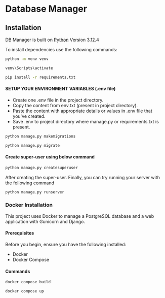 # Database Manager

## Installation

DB Manager is built on [Python](https://www.python.org/) Version 3.12.4

To install dependencies use the following commands:

```sh
python -m venv venv
```

```sh
venv\Scripts\activate
```

```sh
pip install -r requirements.txt
```

#### SETUP YOUR ENVIRONMENT VARIABLES (.env file)

- Create one .env file in the project directory.
- Copy the content from env.txt (present in project directory).
- Paste the content with appropriate details or values in .env file that you've created.
- Save .env to project directory where manage.py or requirements.txt is present.

```sh
python manage.py makemigrations
```

```sh
python manage.py migrate
```

#### Create super-user using below command

```sh
python manage.py createsuperuser
```

After creating the super-user. Finally, you can try running your server with the following command

```sh
python manage.py runserver
```

### Docker Installation

This project uses Docker to manage a PostgreSQL database and a web application with Gunicorn and Django.

#### Prerequisites

Before you begin, ensure you have the following installed:

- Docker
- Docker Compose

#### Commands

```sh
docker compose build
```

```sh
docker compose up
```

[localhost]: <http://localhost:8000>

[GTK]: <https://github.com/tschoonj/GTK-for-Windows-Runtime-Environment-Installer/releases>

[Click Here]: <https://doc.courtbouillon.org/weasyprint/stable/first_steps.html>